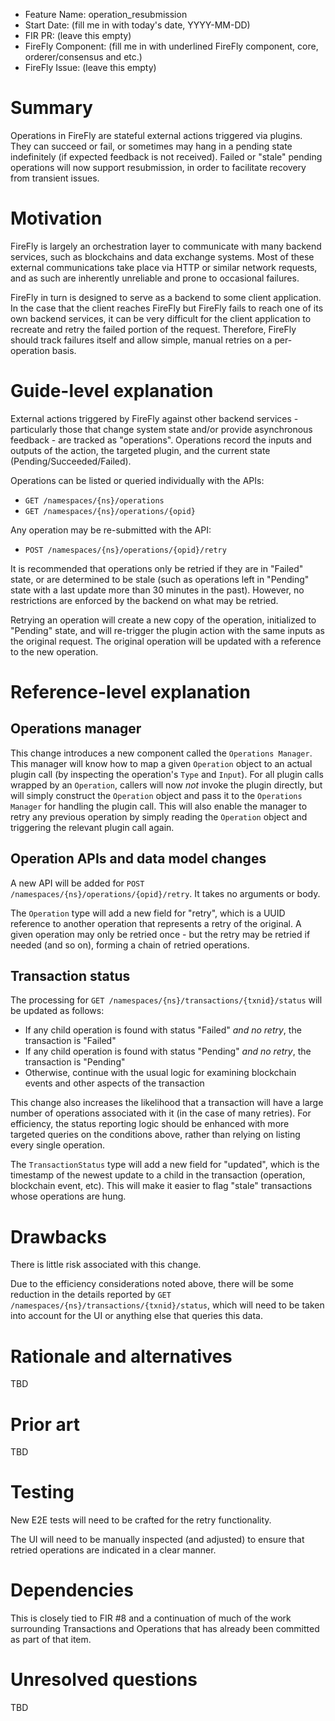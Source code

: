 - Feature Name: operation_resubmission
- Start Date: (fill me in with today's date, YYYY-MM-DD)
- FIR PR: (leave this empty)
- FireFly Component: (fill me in with underlined FireFly component, core, orderer/consensus and etc.)
- FireFly Issue: (leave this empty)

# Summary
[summary]: #summary

Operations in FireFly are stateful external actions triggered via plugins. They can succeed or fail,
or sometimes may hang in a pending state indefinitely (if expected feedback is not received).
Failed or "stale" pending operations will now support resubmission, in order to facilitate recovery
from transient issues.

# Motivation
[motivation]: #motivation

FireFly is largely an orchestration layer to communicate with many backend services, such as blockchains
and data exchange systems. Most of these external communications take place via HTTP or similar network
requests, and as such are inherently unreliable and prone to occasional failures.

FireFly in turn is designed to serve as a backend to some client application. In the case that the client
reaches FireFly but FireFly fails to reach one of its own backend services, it can be very difficult for
the client application to recreate and retry the failed portion of the request. Therefore, FireFly should
track failures itself and allow simple, manual retries on a per-operation basis.

# Guide-level explanation
[guide-level-explanation]: #guide-level-explanation

External actions triggered by FireFly against other backend services - particularly those that change
system state and/or provide asynchronous feedback - are tracked as "operations". Operations record the
inputs and outputs of the action, the targeted plugin, and the current state (Pending/Succeeded/Failed).

Operations can be listed or queried individually with the APIs:
* `GET /namespaces/{ns}/operations`
* `GET /namespaces/{ns}/operations/{opid}`

Any operation may be re-submitted with the API:
* `POST /namespaces/{ns}/operations/{opid}/retry`

It is recommended that operations only be retried if they are in "Failed" state, or are determined to be
stale (such as operations left in "Pending" state with a last update more than 30 minutes in the past).
However, no restrictions are enforced by the backend on what may be retried.

Retrying an operation will create a new copy of the operation, initialized to "Pending" state, and will
re-trigger the plugin action with the same inputs as the original request. The original operation
will be updated with a reference to the new operation.

# Reference-level explanation
[reference-level-explanation]: #reference-level-explanation

## Operations manager

This change introduces a new component called the `Operations Manager`. This manager will know how to
map a given `Operation` object to an actual plugin call (by inspecting the operation's `Type` and `Input`).
For all plugin calls wrapped by an `Operation`, callers will now _not_ invoke the plugin directly, but
will simply construct the `Operation` object and pass it to the `Operations Manager` for handling the
plugin call. This will also enable the manager to retry any previous operation by simply reading the
`Operation` object and triggering the relevant plugin call again.

## Operation APIs and data model changes

A new API will be added for `POST /namespaces/{ns}/operations/{opid}/retry`. It takes no arguments or body.

The `Operation` type will add a new field for "retry", which is a UUID reference to another operation
that represents a retry of the original. A given operation may only be retried once - but the retry may
be retried if needed (and so on), forming a chain of retried operations.

## Transaction status

The processing for `GET /namespaces/{ns}/transactions/{txnid}/status` will be updated as follows:
* If any child operation is found with status "Failed" _and no retry_, the transaction is "Failed"
* If any child operation is found with status "Pending" _and no retry_, the transaction is "Pending"
* Otherwise, continue with the usual logic for examining blockchain events and other aspects of the transaction

This change also increases the likelihood that a transaction will have a large number of operations
associated with it (in the case of many retries). For efficiency, the status reporting logic should be enhanced
with more targeted queries on the conditions above, rather than relying on listing every single operation.

The `TransactionStatus` type will add a new field for "updated", which is the timestamp of the newest update
to a child in the transaction (operation, blockchain event, etc). This will make it easier to flag "stale"
transactions whose operations are hung.

# Drawbacks
[drawbacks]: #drawbacks

There is little risk associated with this change.

Due to the efficiency considerations noted above, there will be some reduction in the details reported by
`GET /namespaces/{ns}/transactions/{txnid}/status`, which will need to be taken into account for the UI or
anything else that queries this data.

# Rationale and alternatives
[alternatives]: #alternatives

TBD

# Prior art
[prior-art]: #prior-art

TBD

# Testing
[testing]: #testing

New E2E tests will need to be crafted for the retry functionality.

The UI will need to be manually inspected (and adjusted) to ensure that retried operations
are indicated in a clear manner.

# Dependencies
[dependencies]: #dependencies

This is closely tied to FIR #8 and a continuation of much of the work surrounding Transactions
and Operations that has already been committed as part of that item.

# Unresolved questions
[unresolved]: #unresolved-questions

TBD
